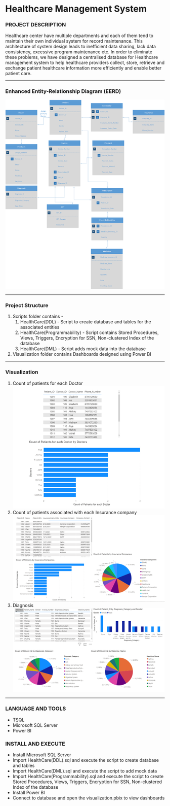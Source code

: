 # Healthcare Management System

### PROJECT DESCRIPTION

Healthcare center have multiple departments and each of them tend to maintain their own individual system for record maintenance. This architecture of system design leads to inefficient data sharing, lack data consistency, excessive program maintenance etc.
In order to eliminate these problems, we have designed a centralised database for Healthcare management system to help healthcare providers collect, store, retrieve and exchange patient healthcare information more efficiently and enable better patient care.


---

### Enhanced Entity-Relationship Diagram (EERD)

<img alt="EER" src="https://github.com/v-abhishek/healthcare-management-system/blob/main/images/EER.png" />

---

### Project Structure

1. Scripts folder contains -
	1. HealthCare(DDL) - Script to create database and tables for the associated entities
	2. HealthCare(Programmability) - Script contains Stored Procedures, Views, Triggers, Encryption for SSN, Non-clustered Index of the database
	3. HealthCare(DML) - Script adds mock data into the database
2. Visualization folder contains Dashboards designed using Power BI

---

### Visualization

1. Count of patients for each Doctor
	<img alt="viz1" src="https://github.com/v-abhishek/healthcare-management-system/blob/main/images/viz1.png" />
2. Count of patients associated with each Insurance company
	<img alt="viz2" src="https://github.com/v-abhishek/healthcare-management-system/blob/main/images/viz2.png" />
3. Diagnosis
	<img alt="viz3" src="https://github.com/v-abhishek/healthcare-management-system/blob/main/images/viz3.png" />
	
---

### LANGUAGE AND TOOLS

- TSQL
- Microsoft SQL Server
- Power BI

### INSTALL AND EXECUTE

- Install Microsoft SQL Server
- Import HealthCare(DDL).sql and execute the script to create database and tables
- Import HealthCare(DML).sql and execute the script to add mock data
- Import HealthCare(Programmability).sql and execute the script to create Stored Procedures, Views, Triggers, Encryption for SSN, Non-clustered Index of the database
- Install Power BI
- Connect to database and open the visualization.pbix to view dashboards
